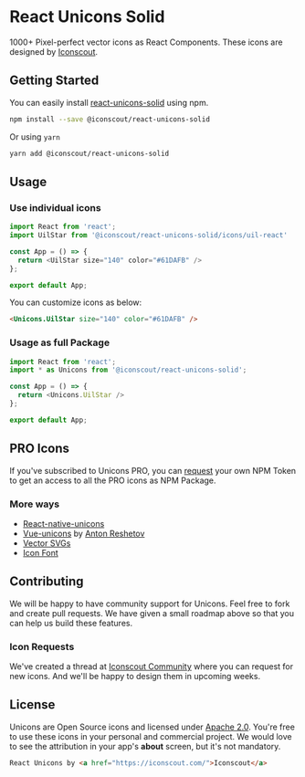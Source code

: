 # React Unicons Solid

1000+ Pixel-perfect vector icons as React Components. These icons are designed by [Iconscout](https://iconscout.com).

## Getting Started
You can easily install [react-unicons-solid](https://iconscout.com/unicons) using npm.
```bash
npm install --save @iconscout/react-unicons-solid
```
Or using `yarn`
```bash
yarn add @iconscout/react-unicons-solid
```

## Usage
### Use individual icons
```js
import React from 'react';
import UilStar from '@iconscout/react-unicons-solid/icons/uil-react'

const App = () => {
  return <UilStar size="140" color="#61DAFB" />
};

export default App;
````

You can customize icons as below:
```html
<Unicons.UilStar size="140" color="#61DAFB" />
```

### Usage as full Package
```js
import React from 'react';
import * as Unicons from '@iconscout/react-unicons-solid';

const App = () => {
  return <Unicons.UilStar />
};

export default App;
````

## PRO Icons
If you've subscribed to Unicons PRO, you can [request](mailto:support@iconscout.com?subject=Unicons) your own NPM Token to get an access to all the PRO icons as NPM Package.

### More ways
- [React-native-unicons](https://github.com/Iconscout/react-native-unicons)
- [Vue-unicons](https://github.com/antonreshetov/vue-unicons) by [Anton Reshetov](https://github.com/antonreshetov)
- [Vector SVGs](https://iconscout.com/unicons)
- [Icon Font](https://github.com/Iconscout/unicons)

## Contributing
We will be happy to have community support for Unicons. Feel free to fork and create pull requests. We have given a small roadmap above so that you can help us build these features.

### Icon Requests
We've created a thread at [Iconscout Community](https://discuss.iconscout.com/new-topic?title=Icon%20Request:%20%3Cicon%3E&body=Hey%20there,%20%3Cicon%3E%20will%20be%20great%20fit%20for%20Unicons.%20I%20would%20love%20to%20use%20it!&category=Unicons&tags=requests) where you can request for new icons. And we'll be happy to design them in upcoming weeks.

## License
Unicons are Open Source icons and licensed under [Apache 2.0](https://www.apache.org/licenses/LICENSE-2.0.txt). You're free to use these icons in your personal and commercial project. We would love to see the attribution in your app's **about** screen, but it's not mandatory.
```html
React Unicons by <a href="https://iconscout.com/">Iconscout</a>
```